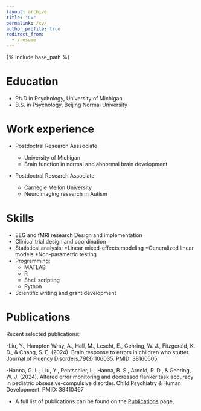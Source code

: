 ```yaml
---
layout: archive
title: "CV"
permalink: /cv/
author_profile: true
redirect_from:
  - /resume
---
```


{% include base_path %}

Education
======
* Ph.D in Psychology, University of Michigan
* B.S. in Psychology, Beijing Normal University

Work experience
======

* Postdoctral Research Asssociate
  * University of Michigan
  * Brain function in normal and abnormal brain development
 

* Postdoctral Research Associate
  * Carnegie Mellon University
  * Neuroimaging research in Autism 
  
Skills
======

* EEG and fMRI research Design and implementation
* Clinical trial design and coordination
* Statistical analysis:
  *Linear mixed-effects modeling
  *Generalized linear models
  *Non-parametric testing
* Programming:
  * MATLAB
  * R
  * Shell scripting
  * Python
* Scientific writing and grant development

Publications
======
 Recent selected publications:
 
 -Liu, Y., Hampton Wray, A., Hall, M., Lescht, E., Gehring, W. J., Fitzgerald, K. D., & Chang, S. E. (2024). Brain response to errors in children who stutter. Journal of Fluency Disorders,79(3):106035. PMID: 38160505
 
 -Hanna, G. L., Liu, Y., Rentschler, L., Hanna, B. S., Arnold, P. D., & Gehring, W. J. (2024). Altered error monitoring and decreased flanker task accuracy in pediatric obsessive-compulsive disorder. Child Psychiatry & Human Development. PMID: 38410467
 
* A full list of publications can be found on the [Publications](/publications/) page.
  

